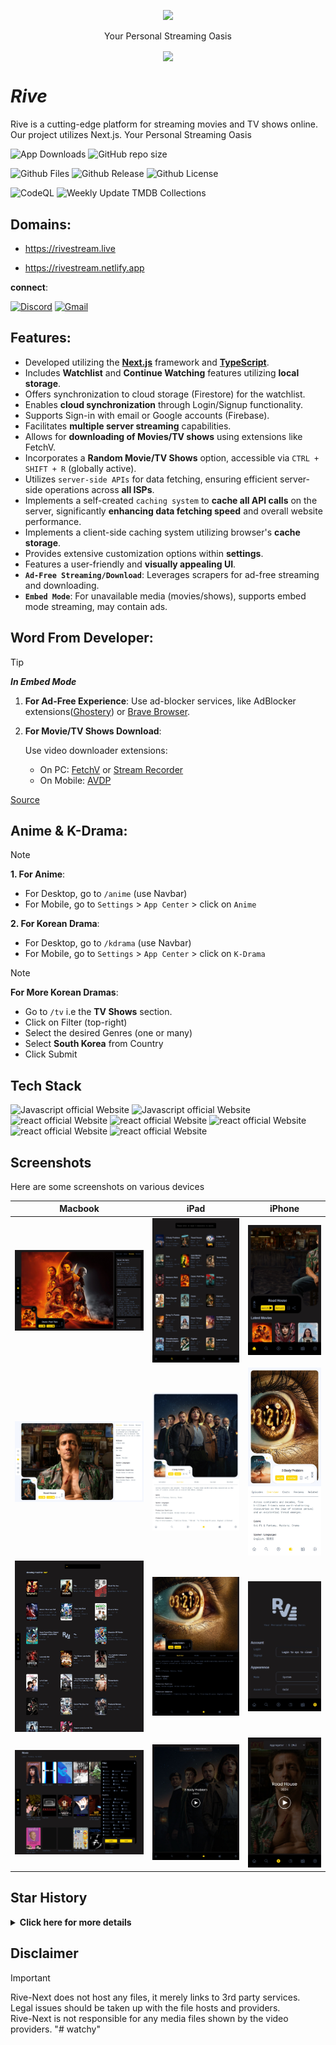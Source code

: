 <!-- ![proxy-manager](https://socialify.git.ci/Developabile/rive-next/image?description=1&font=KoHo&forks=1&issues=1&language=1&owner=1&pulls=1&stargazers=1&theme=Auto)
 -->

<div align="center">
<p>

<image src="./public/images/logo.svg" height="300"/>
</p>
Your Personal Streaming Oasis
</div>

<p align="center">
  <img align="center" src="https://readme-typing-svg.herokuapp.com?color=%23${textVal}&lines=+👋🏻+Welcome+to+Rive+👋🏻;🌐+Stream+Movies+and+Tv+Shows+🌐;👨🏻‍💻+Lets+Build+Together+👩🏻‍💻;💡+Download+Our+App!+💡;🌐+Check+our+website+🌐;🙏🏻+Thanks+for+Contributing+🙏🏻"
 <img src= 'https://capsule-render.vercel.app/api?type=rect&color=gradient&height=2.5'/>
</p>

# **_Rive_**

Rive is a cutting-edge platform for streaming movies and TV shows online. Our project utilizes Next.js. Your Personal Streaming Oasis

<div align="left">
 <p>

![App Downloads](https://img.shields.io/github/downloads/Developabile/rive-next/total?style=for-the-badge&labelColor=576B87&logoColor=white&color=7c3aed&cacheSeconds=3600)
![GitHub repo size](https://img.shields.io/github/repo-size/Developabile/rive-next?style=for-the-badge&labelColor=576B87&logoColor=white&color=7c3aed&cacheSeconds=3600)

<!-- ![Github LOC](https://tokei.rs/b1/github/Developabile/rive-next) -->

![Github Files](https://img.shields.io/github/directory-file-count/Developabile/rive-next?style=for-the-badge&labelColor=576B87&logoColor=white&color=7c3aed&cacheSeconds=3600)
![Github Release](https://img.shields.io/github/v/release/Developabile/rive-next?style=for-the-badge&labelColor=576B87&logoColor=white&color=7c3aed&cacheSeconds=3600)
![Github License](https://img.shields.io/github/license/Developabile/rive-next?style=for-the-badge&labelColor=576B87&logoColor=white&color=7c3aed&cacheSeconds=3600)

<!-- [![CodeQL](https://github.com/Developabile/rive-next/actions/workflows/github-code-scanning/codeql/badge.svg)](https://github.com/Developabile/rive-next/actions/workflows/github-code-scanning/codeql)
[![Weekly Update TMDB Collections](https://github.com/Developabile/rive-next/actions/workflows/weekly_update.yml/badge.svg)](https://github.com/Developabile/rive-next/actions/workflows/weekly_update.yml) -->

![CodeQL](https://img.shields.io/github/actions/workflow/status/Developabile/rive-next/github-code-scanning%2Fcodeql?label=CodeQL&style=for-the-badge&labelColor=576B87&logo=githubactions&logoColor=white&color=7c3aed&cacheSeconds=3600)
![Weekly Update TMDB Collections](https://img.shields.io/github/actions/workflow/status/Developabile/rive-next/weekly_update.yml?label=Weekly%20Update%20TMDB%20Collections&style=for-the-badge&labelColor=576B87&logo=githubactions&logoColor=white&color=7c3aed&cacheSeconds=3600)

 </p>
</div>

## **Domains**:

<!-- - https://rivestream.tech -->

- https://rivestream.live
<!-- - https://rivestream.vercel.app -->
- https://rivestream.netlify.app
<!-- - https://rive-next.vercel.app -->

**connect**:

[![Discord](https://img.shields.io/badge/discord-7c3aed?&style=for-the-badge&logo=discord&logoColor=white&color=7c3aed&cacheSeconds=3600)](https://discord.gg/6xJmJja8fV)
[![Gmail](https://img.shields.io/badge/mail-7c3aed?&style=for-the-badge&logo=gmail&logoColor=white&color=7c3aed&cacheSeconds=3600)](mailto:developer@rivestream.live)

## **Features**:

- Developed utilizing the **[Next.js](https://nextjs.org/)** framework and **[TypeScript](https://www.typescriptlang.org/)**.
- Includes **Watchlist** and **Continue Watching** features utilizing **local storage**.
- Offers synchronization to cloud storage (Firestore) for the watchlist.
- Enables **cloud synchronization** through Login/Signup functionality.
- Supports Sign-in with email or Google accounts (Firebase).
- Facilitates **multiple server streaming** capabilities.
- Allows for **downloading of Movies/TV shows** using extensions like FetchV.
- Incorporates a **Random Movie/TV Shows** option, accessible via `CTRL + SHIFT + R` (globally active).
- Utilizes `server-side APIs` for data fetching, ensuring efficient server-side operations across **all ISPs**.
- Implements a self-created `caching system` to **cache all API calls** on the server, significantly **enhancing data fetching speed** and overall website performance.
- Implements a client-side caching system utilizing browser's **cache storage**.
- Provides extensive customization options within **settings**.
- Features a user-friendly and **visually appealing UI**.
- **`Ad-Free Streaming/Download`**: Leverages scrapers for ad-free streaming and downloading.
- **`Embed Mode`**: For unavailable media (movies/shows), supports embed mode streaming, may contain ads.

## **Word From Developer**:

> [!TIP]
>
> **_In Embed Mode_**
>
> 1. **For Ad-Free Experience**: Use ad-blocker services, like AdBlocker extensions([Ghostery](https://www.ghostery.com/)) or [Brave Browser](https://brave.com/).
> 2. **For Movie/TV Shows Download**:
>
>    Use video downloader extensions:
>
>    - On PC: [FetchV](https://fetchv.net/) or [Stream Recorder](https://www.hlsloader.com/)
>    - On Mobile: [AVDP](https://play.google.com/store/apps/details?id=videoplayer.videodownloader.downloader)
>
> [Source](https://www.reddit.com/r/DataHoarder/comments/qgne3i/how_to_download_videos_from_vidsrcme/)

## **Anime & K-Drama**:

> [!NOTE]
>
> **1. For Anime**:
>
> - For Desktop, go to `/anime` (use Navbar)
> - For Mobile, go to `Settings` > `App Center` > click on `Anime`
>
> **2. For Korean Drama**:
>
> - For Desktop, go to `/kdrama` (use Navbar)
> - For Mobile, go to `Settings` > `App Center` > click on `K-Drama`

> [!NOTE]
>
> **For More Korean Dramas**:
>
> - Go to `/tv` i.e the **TV Shows** section.
> - Click on Filter (top-right)
> - Select the desired Genres (one or many)
> - Select **South Korea** from Country
> - Click Submit

## **Tech Stack**

<p>
    <img src="https://img.shields.io/badge/next.js-7c3aed?style=for-the-badge&logo=next.js&logoColor=white" alt="Javascript official Website"/>
    <img src="https://img.shields.io/badge/typescript-7c3aed?style=for-the-badge&logo=typescript&logoColor=white" alt="Javascript official Website"/>
    <img src="https://img.shields.io/badge/framer-7c3aed?style=for-the-badge&logo=framer&logoColor=white" alt="react official Website"/>
    <img src="https://img.shields.io/badge/sass-7c3aed?style=for-the-badge&logo=sass&logoColor=white" alt="react official Website"/>
    <img src="https://img.shields.io/badge/firebase-7c3aed?style=for-the-badge&logo=firebase&logoColor=white" alt="react official Website"/>
    <img src="https://img.shields.io/badge/node.js-7c3aed?style=for-the-badge&logo=node.js&logoColor=white" alt="react official Website"/>
    <img src="https://img.shields.io/badge/tmdb-7c3aed?style=for-the-badge&logo=themoviedatabase&logoColor=white" alt="react official Website"/>
</p>

## **Screenshots**

Here are some screenshots on various devices

| Macbook                                                        | iPad                                                | iPhone                                                         |
| -------------------------------------------------------------- | --------------------------------------------------- | -------------------------------------------------------------- |
| ![mac](./screenshots/macbook/MacBook%20Pro-1711134363365.jpeg) | ![ipad](./screenshots/ipad/iPad-1711133919085.jpeg) | ![iphone](./screenshots/iphone/iPhone%20SE-1711133892195.jpeg) |
| ![mac](./screenshots/macbook/MacBook%20Pro-1711134203319.jpeg) | ![ipad](./screenshots/ipad/iPad-1711134203174.jpeg) | ![iphone](./screenshots/iphone/iPhone%20SE-1711134203201.jpeg) |
| ![mac](./screenshots/macbook/MacBook%20Pro-1711134313758.jpeg) | ![ipad](./screenshots/ipad/iPad-1711134263026.jpeg) | ![iphone](./screenshots/iphone/iPhone%20SE-1711134064713.jpeg) |
| ![mac](./screenshots/macbook/MacBook%20Pro-1711134020120.jpeg) | ![ipad](./screenshots/ipad/iPad-1711134390880.jpeg) | ![iphone](./screenshots/iphone/iPhone%20SE-1711134412110.jpeg) |

## Star History

<details>
<summary><b>Click here for more details</b></summary>

[![Star History Chart](https://api.star-history.com/svg?repos=Developabile/rive-next&type=Date)](https://star-history.com/#Developabile/rive-next&Date)

</details>

## **Disclaimer**

> [!IMPORTANT]
>
> Rive-Next does not host any files, it merely links to 3rd party services.  
> Legal issues should be taken up with the file hosts and providers.  
> Rive-Next is not responsible for any media files shown by the video providers.
"# watchy" 
